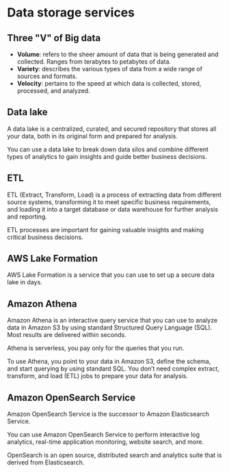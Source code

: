 # Data storage services

## Three "V" of Big data

- **Volume**: refers to the sheer amount of data that is being generated and collected.
Ranges from terabytes to petabytes of data.
- **Variety**: describes the various types of data
from a wide range of sources and formats.
- **Velocity**: pertains to the speed at which data is collected, stored, processed, and analyzed.


## Data lake

A data lake is a centralized, curated, and secured repository that stores all your data, both in its original form and prepared for analysis.

You can use a data lake to break down data silos and combine different types of analytics to gain insights and guide better business decisions.


## ETL

ETL (Extract, Transform, Load) is a process of extracting data from different source systems, transforming it to meet specific business requirements, and loading it into a target database or data warehouse for further analysis and reporting.

ETL processes are important for gaining valuable insights and making critical business decisions.


## AWS Lake Formation

AWS Lake Formation is a service that you can use to set up a secure data lake in days.


## Amazon Athena

Amazon Athena is an interactive query service that you can use to analyze data in Amazon S3 by using standard Structured Query Language (SQL). Most results are delivered within seconds.

Athena is serverless, you pay only for the queries that you run.

To use Athena, you point to your data in Amazon S3, define the schema, and start querying by using standard SQL. You don’t need complex extract, transform, and load (ETL) jobs to prepare your data for analysis.


## Amazon OpenSearch Service

Amazon OpenSearch Service is the successor to Amazon Elasticsearch Service.

You can use Amazon OpenSearch Service to perform interactive log analytics, real-time application monitoring, website search, and more. 

OpenSearch is an open source, distributed search and analytics suite that is derived from Elasticsearch.